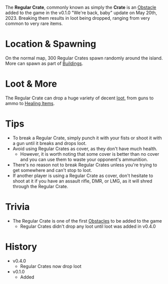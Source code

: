 The **Regular Crate**, commonly known as simply the **Crate** is an [Obstacle](/obstacle) added to the game in the v0.1.0 "We're back, baby" update on May 20th, 2023. Breaking them results in loot being dropped, ranging from very common to very rare items.

# Location & Spawning

On the normal map, 300 Regular Crates spawn randomly around the island. More can spawn as part of [Buildings](/buildings).

# Loot & More

The Regular Crate can drop a huge variety of decent [loot](/loot/#regular_crate), from guns to ammo to [Healing Items](/healing).

# Tips

- To break a Regular Crate, simply punch it with your fists or shoot it with a gun until it breaks and drops loot.
- Avoid using Regular Crates as cover, as they don't have much health.
  - However, it is worth noting that some cover is better than no cover and you can use them to waste your opponent's ammunition.
- There's no reason not to break Regular Crates unless you're trying to get somewhere and can't stop to loot.
- If another player is using a Regular Crate as cover, don't hesitate to shoot at it if you have an assault rifle, DMR, or LMG, as it will shred through the Regular Crate.

# Trivia

- The Regular Crate is one of the first [Obstacles](/obstacles) to be added to the game
  - Regular Crates didn't drop any loot until loot was added in v0.4.0

# History

- v0.4.0
  - Regular Crates now drop loot
- v0.1.0
  - Added
